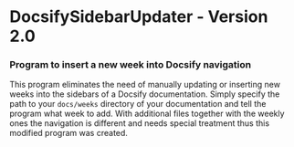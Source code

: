 # DocsifySidebarUpdater - Version 2.0
### Program to insert a new week into Docsify navigation

This program eliminates the need of manually updating or inserting new weeks into the sidebars of a Docsify documentation.
Simply specify the path to your <code>docs/weeks</code> directory of your documentation and tell the program what week to add.
With additional files together with the weekly ones the navigation is different and needs special treatment thus this modified program was created.
